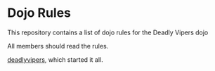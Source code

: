 Dojo Rules
==========

This repository contains a list of dojo rules for the Deadly Vipers dojo

All members should read the rules.

[deadlyvipers](https://github.com/deadlyvipers), which started it all.
